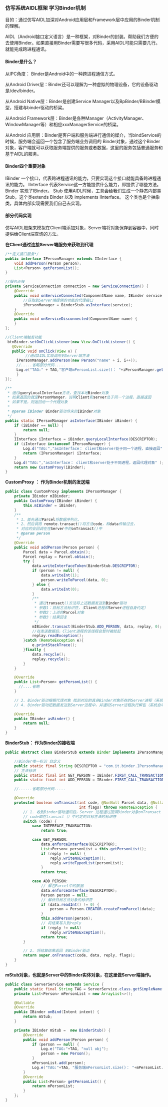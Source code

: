 ### 仿写系统AIDL框架 学习Binder机制



目的：通过仿写AIDL加深对Android应用层和Framework层中应用的Binder机制的理解。

AIDL（Android接口定义语言）是一种框架，对Binder的封装。帮助我们方便的去使用Binder。如果直接用Binder需要写很多代码，采用AIDL可能只需要几行。就能完成跨进程通讯。

#### Binder是什么？

从IPC角度： Binder是Android中的一种跨进程通信方式。

从Android Driver层：Binder还可以理解为一种虚拟的物理设备，它的设备驱动是/dev/binder。

从Android Native层：Binder是创建Service Manager以及BpBinder/BBinder模型，搭建与binder驱动的桥梁。

从Android Framework层：Binder是各种Manager（ActivityManager、WindowManager等）和相应xxxManagerService的桥梁。

从Android 应用层：Binder是客户端和服务端进行通信的媒介，当bindService的时候，服务端会返回一个包含了服务端业务调用的 Binder对象，通过这个Binder对象，客户端就可以获取服务端提供的服务或者数据，这里的服务包括普通服务和基于AIDL的服务。



#### Binder四个重要对象

IBinder
	一个接口，代表跨进程通讯的能力，只要实现这个接口就能具备跨进程通讯的能力。
IInterface
	代表Service这一方能提供什么能力，即提供了哪些方法。
Binder
	实现了IBinder。
Stub
	使用AIDL时候，工具会给我们生成一个静态内部类Stub，这个类extends Binder 以及 implements IInterface。 这个类也是个抽象类，具体内部实现需要我们自己去实现。




#### 部分代码实现

仿写AIDL框架来模拟在Client端添加对象，Server端将对象保存到容器中，同时提供给Client端查询的方法。



**在Client通过连接Server端服务来获取到代理**

```java
/**定义接口服务*/
public interface IPersonManager extends IInterface {
    void addPerson(Person person);
    List<Person> getPersonList();
}
```

```java
//服务连接
private ServiceConnection connection = new ServiceConnection() {
    @Override
    public void onServiceConnected(ComponentName name, IBinder service) {
        //获取到Server端提供的功能的代理接口
        iPersonManager = BinderStub.asInterface(service);
    }
    @Override
    public void onServiceDisconnected(ComponentName name) {
    }
};

//Client端触发功能
 btnBinder.setOnClickListener(new View.OnClickListener() {
   @Override
   public void onClick(View v) {
		 //通过AIDL实现调用到Server端方法
     iPersonManager.addPerson(new Person("name" + i, i++));
     //.....省略部分代码.....
     Log.e("TAG:" + TAG,"客户端mPersonList.size()： "+iPersonManager.getPersonList().size() + "*");
	 }
});
```

```java
/**
 * 通过queryLocalInterface方法，查找本地Binder对象
 * 如果返回的就是PersonManger，说明client和server处于同一个进程，直接返回
 * 如果不是，则返回给一个代理对象
 *
 * @param iBinder Binder驱动传来的IBinder对象
 */
public static IPersonManager asInterface(IBinder iBinder) {
    if (iBinder == null) {
        return null;
    }
    IInterface iInterface = iBinder.queryLocalInterface(DESCRIPTOR);
    if (iInterface instanceof IPersonManager) {
        Log.d("TAG:","asInterface： client和server处于同一个进程，直接返回" );
        return (IPersonManager) iInterface;
    }
    Log.d("TAG:","asInterface： client和server处于不同进程，返回代理对象" );
    return new CustomProxy(iBinder);
}
```



**CustomProxy ： 作为Binder机制的发送端**

```java
public class CustomProxy implements IPersonManager {
    private IBinder mIBinder;
    public CustomProxy(IBinder iBinder) {
        this.mIBinder = iBinder;
    }
    /**
     * 1、首先通过Parcel将数据序列化，
     * 2、然后调用 remote.transact()将方法code，和data传输过去，
     * 对应的会回调在在Server中的onTransact()中
     * @param person
     */
    @Override
    public void addPerson(Person person) {
        Parcel data = Parcel.obtain();
        Parcel replay = Parcel.obtain();
        try {
            data.writeInterfaceToken(BinderStub.DESCRIPTOR);
            if (person != null) {
                data.writeInt(1);
                person.writeToParcel(data, 0);
            } else {
                data.writeInt(0);
            }
            /**
             * 通过transact()方法将上述数据发送到Binder驱动
             * 参数1：目标方法标识符，（Client进程和Server进程自身约定）
             * 参数2：上述的Parcel对象
             * 参数3：结果回复
             */
            mIBinder.transact(BinderStub.ADD_PERSON, data, replay, 0);
            //在发送数据后，Client进程的该线程会暂时被挂起
            replay.readException();
        }catch (RemoteException e){
            e.printStackTrace();
        }finally {
            data.recycle();
            replay.recycle();
        }
    }

    @Override
    public List<Person> getPersonList() {
      //....省略
    }

    // 3. Binder驱动根据代理对象 找到对应的真身Binder对象所在的Server进程（系统自动执行）
    // 4. Binder驱动把数据发送到Server进程中，并通知Server进程执行解包（系统自动执行）

    @Override
    public IBinder asBinder() {
        return null;
    }
}
```



**BinderStub： 作为Binder的接收端**

```java
public abstract class BinderStub extends Binder implements IPersonManager {

    //Binder唯一标识 自定义
    public static final String DESCRIPTOR = "com.it.binder.IPersonManager";
    // 方法标识
    public static final int GET_PERSON = IBinder.FIRST_CALL_TRANSACTION;
    public static final int ADD_PERSON = IBinder.FIRST_CALL_TRANSACTION + 1;

  	//......省略部分代码.....

    @Override
    protected boolean onTransact(int code, @NonNull Parcel data, @Nullable Parcel reply,
                                 int flags) throws RemoteException {
        // 1. 收到Binder驱动通知后，Server 进程通过回调Binder对象onTransact（）进行数据解包 & 调用目标方法
        // code即在transact（）中约定的目标方法的标识符
        switch (code) {
            case INTERFACE_TRANSACTION:
                return true;

            case GET_PERSON:
                data.enforceInterface(DESCRIPTOR);
                List<Person> personList = this.getPersonList();
                if (reply != null) {
                    reply.writeNoException();
                    reply.writeTypedList(personList);
                }
                return true;

            case ADD_PERSON:
                // 解包Parcel中的数据
                data.enforceInterface(DESCRIPTOR);
                Person person = null;
                // 解析目标方法对象的标识符
                if (data.readInt() != 0) {
                    person = Person.CREATOR.createFromParcel(data);
                }
                this.addPerson(person);
                // 将结果写入到reply
                if (reply != null)
                    reply.writeNoException();
                return true;
        }

        // 2. 将结算结果返回 到Binder驱动
        return super.onTransact(code, data, reply, flags);
    }
}
```



**mStub对象，也就是Server中的Binder实体对象，在这里做Server端操作。**

```java
public class ServerService extends Service {
    public static final String TAG = ServerService.class.getSimpleName();
    private List<Person> mPersonList = new ArrayList<>();

    @Nullable
    @Override
    public IBinder onBind(Intent intent) {
        return mStub;
    }

    private IBinder mStub =  new BinderStub() {
        @Override
        public void addPerson(Person person) {
            if (person == null) {
                Log.e("TAG:"+TAG, "null obj");
                person = new Person();
            }
            mPersonList.add(person);
            Log.e("TAG:"+TAG, "服务端mPersonList.size()： "+mPersonList.size());
        }
        @Override
        public List<Person> getPersonList() {
            return mPersonList;
        }
    };
}
```